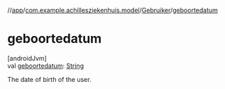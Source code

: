 //[app](../../../index.md)/[com.example.achillesziekenhuis.model](../index.md)/[Gebruiker](index.md)/[geboortedatum](geboortedatum.md)

# geboortedatum

[androidJvm]\
val [geboortedatum](geboortedatum.md): [String](https://kotlinlang.org/api/latest/jvm/stdlib/kotlin/-string/index.html)

The date of birth of the user.
